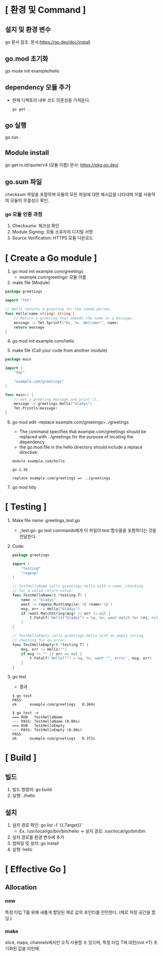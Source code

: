 # [ 환경 및 Command ]

## 설치 및 환경 변수

go 문서 참조.
문서:https://go.dev/doc/install

## go.mod 초기화

go mode init example/hello

## dependency 모듈 추가

- 현재 디렉토리 내부 코드 의존성을 가져온다.
  ```
  go get .
  ```

## go 실행

go run .

## Module install

go get rs.id/quote/v4 (모듈 이름)
문서: https://pkg.go.dev/

## go.sum 파일

checksum 파일을 포함하며 모듈의 모든 파일에 대한 해시값을 나타내며 이를 사용하여 모듈의 무결성으 확인.

### go 모듈 인증 과정

1. Checksums: 체크섬 확인
2. Module Signing: 모듈 소유자의 디지털 서명
3. Source Verification: HTTPS 모듈 다운로드

# [ Create a Go module ]

1. go mod init example.com/greetings
   - example.com/greetings: 모듈 이름
2. make file (Module)

```go
package greetings

import "fmt"

// Hello returns a greeting for the named person.
func Hello(name string) string {
    // Return a greeting that embeds the name in a message.
    message := fmt.Sprintf("Hi, %v. Welcome!", name)
    return message
}
```

4. go mod init example.com/hello

5. make file (Call your code from another module)

```go
package main

import (
    "fmt"

    "example.com/greetings"
)

func main() {
    // Get a greeting message and print it.
    message := greetings.Hello("Gladys")
    fmt.Println(message)
}
```

6. go mod edit -replace example.com/greetings=../greetings

   - The command specifies that example.com/greetings should be replaced with ../greetings for the purpose of locating the dependency.
   - the go.mod file in the hello directory should include a replace directive:

   ```
   module example.com/hello

   go 1.16

   replace example.com/greetings => ../greetings
   ```

7. go mod tidy

# [ Testing ]

1. Make file name: greetings_test.go
   - \_test.go: go test commands에게 이 파일이 test 함수들을 포함하다는 것을 전달한다.
2. Code:

   ```go
   package greetings

   import (
       "testing"
       "regexp"
   )

   // TestHelloName calls greetings.Hello with a name, checking
   // for a valid return value.
   func TestHelloName(t *testing.T) {
       name := "Gladys"
       want := regexp.MustCompile(`\b`+name+`\b`)
       msg, err := Hello("Gladys")
       if !want.MatchString(msg) || err != nil {
           t.Fatalf(`Hello("Gladys") = %q, %v, want match for %#q, nil`, msg, err, want)
       }
   }

   // TestHelloEmpty calls greetings.Hello with an empty string,
   // checking for an error.
   func TestHelloEmpty(t *testing.T) {
       msg, err := Hello("")
       if msg != "" || err == nil {
           t.Fatalf(`Hello("") = %q, %v, want "", error`, msg, err)
       }
   }
   ```

3. go test

   - 결과

   ```
   $ go test
   PASS
   ok      example.com/greetings   0.364s

   $ go test -v
   === RUN   TestHelloName
   --- PASS: TestHelloName (0.00s)
   === RUN   TestHelloEmpty
   --- PASS: TestHelloEmpty (0.00s)
   PASS
   ok      example.com/greetings   0.372s
   ```

# [ Build ]

## 빌드

1. 빌드 명령어: go build
2. 실행: ./hello

## 설치

1. 설치 경로 확인: go list -f '{{.Target}}'
   - Ex. /usr/local/go/bin/bin/hello -> 설치 경로: /usr/local/go/bin/bin
2. 설치 경로를 환경 변수에 추가
3. 컴파일 및 설치: go install
4. 실행: hello

# [ Effective Go ]

## Allocation

### new

특정 타입 T를 위해 새롭게 할당된 제로 값의 포인터를 린턴한다. (제로 저장 공간을 할당.)

### make

slice, maps, channels에서만 오직 사용할 수 있으며, 특정 타입 T에 대한(not \*T) 초기화된 값을 리턴해.
